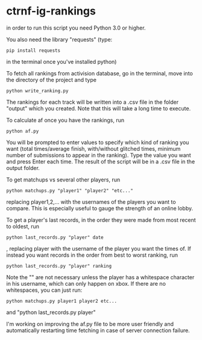 # ctrnf-ig-rankings

in order to run this script you need Python 3.0 or higher.

You also need the library "requests" (type: 
```shell
pip install requests
```
in the terminal once you've installed python)

To fetch all rankings from activision database, go in the terminal, move into the directory of the project
and type 
```shell
python write_ranking.py
```
The rankings for each track will be written into a .csv file in the folder
"output" which you created. Note that this will take a long time to execute.

To calculate af once you have the rankings, run 
```shell
python af.py
```
You will be prompted to enter values to specify which kind of ranking you want (total times/average finish, with/without glitched times, minimum number of submissions to appear in the ranking). Type the value you want and press Enter each time.
The result of the script will be in a .csv file in the output folder.

To get matchups vs several other players, run 
```shell
python matchups.py "player1" "player2" "etc..."
```
replacing player1,2,... with the usernames of the players you want to compare. This is especially useful to gauge the strength of an online lobby.

To get a player's last records, in the order they were made from most recent to oldest, run 
```shell
python last_records.py "player" date
```
, replacing player with the username of the player you want the times of.
If instead you want records in the order from best to worst ranking, run 
```shell
python last_records.py "player" ranking
```


Note the "" are not necessary unless the player has a whitespace character in his username, which can only happen on xbox. If there are no whitespaces, you can just run: 
```shell
python matchups.py player1 player2 etc...
```
and "python last_records.py player"

I'm working on improving the af.py file to be more user friendly and automatically restarting time fetching in case of server connection failure.
